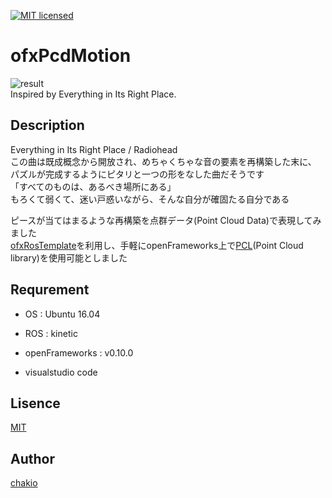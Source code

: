 [![MIT licensed](https://img.shields.io/badge/license-MIT-blue.svg)](LICENSE)
# ofxPcdMotion
![result](https://github.com/chakio/ofxPcdMotion/blob/master/media/ofxPcdMotion.gif)  
Inspired by Everything in Its Right Place.

## Description
Everything in Its Right Place / Radiohead  
この曲は既成概念から開放され、めちゃくちゃな音の要素を再構築した末に、  
パズルが完成するようにピタリと一つの形をなした曲だそうです  
「すべてのものは、あるべき場所にある」  
もろくて弱くて、迷い戸惑いながら、そんな自分が確固たる自分である  

ピースが当てはまるような再構築を点群データ(Point Cloud Data)で表現してみました  
[ofxRosTemplate](https://github.com/chakio/ofxRosTemplate)を利用し、手軽にopenFrameworks上で[PCL](http://pointclouds.org/)(Point Cloud library)を使用可能としました  

## Requrement
* OS : Ubuntu 16.04
* ROS : kinetic  
* openFrameworks :   v0.10.0

* visualstudio code  

## Lisence
[MIT](https://github.com/chakio/ofxPcdMotion/blob/master/LICENSE)

## Author
[chakio](https://github.com/chakio)